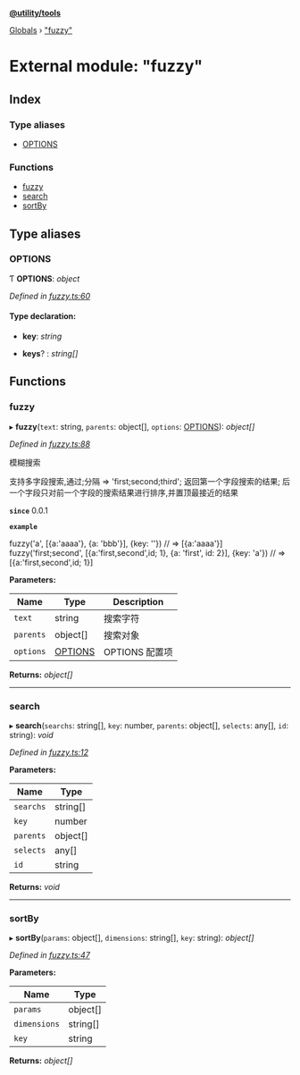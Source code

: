 **[@utility/tools](../README.md)**

[Globals](../globals.md) › ["fuzzy"](_fuzzy_.md)

# External module: "fuzzy"

## Index

### Type aliases

* [OPTIONS](_fuzzy_.md#options)

### Functions

* [fuzzy](_fuzzy_.md#fuzzy)
* [search](_fuzzy_.md#search)
* [sortBy](_fuzzy_.md#sortby)

## Type aliases

###  OPTIONS

Ƭ **OPTIONS**: *object*

*Defined in [fuzzy.ts:60](https://github.com/Wimjiang/utility/blob/dd998b5/src/fuzzy.ts#L60)*

#### Type declaration:

* **key**: *string*

* **keys**? : *string[]*

## Functions

###  fuzzy

▸ **fuzzy**(`text`: string, `parents`: object[], `options`: [OPTIONS](_fuzzy_.md#options)): *object[]*

*Defined in [fuzzy.ts:88](https://github.com/Wimjiang/utility/blob/dd998b5/src/fuzzy.ts#L88)*

模糊搜索

  支持多字段搜索,通过;分隔 => 'first;second;third';
  返回第一个字段搜索的结果;
  后一个字段只对前一个字段的搜索结果进行排序,并置顶最接近的结果

**`since`** 0.0.1

**`example`** 

fuzzy('a', [{a:'aaaa'}, {a: 'bbb'}], {key: ''})
// => [{a:'aaaa'}]
fuzzy('first;second', [{a:'first,second',id; 1}, {a: 'first', id: 2}], {key: 'a'})
// => [{a:'first,second',id; 1}]

**Parameters:**

Name | Type | Description |
------ | ------ | ------ |
`text` | string | 搜索字符 |
`parents` | object[] | 搜索对象 |
`options` | [OPTIONS](_fuzzy_.md#options) | OPTIONS 配置项 |

**Returns:** *object[]*

___

###  search

▸ **search**(`searchs`: string[], `key`: number, `parents`: object[], `selects`: any[], `id`: string): *void*

*Defined in [fuzzy.ts:12](https://github.com/Wimjiang/utility/blob/dd998b5/src/fuzzy.ts#L12)*

**Parameters:**

Name | Type |
------ | ------ |
`searchs` | string[] |
`key` | number |
`parents` | object[] |
`selects` | any[] |
`id` | string |

**Returns:** *void*

___

###  sortBy

▸ **sortBy**(`params`: object[], `dimensions`: string[], `key`: string): *object[]*

*Defined in [fuzzy.ts:47](https://github.com/Wimjiang/utility/blob/dd998b5/src/fuzzy.ts#L47)*

**Parameters:**

Name | Type |
------ | ------ |
`params` | object[] |
`dimensions` | string[] |
`key` | string |

**Returns:** *object[]*